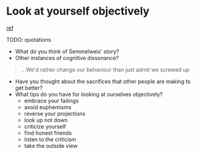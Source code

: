 # Look at yourself objectively
[ref](http://www.aaronsw.com/weblog/semmelweis)

TODO: quotations
>

* What do you think of Semmelweis' story?
* Other instances of cognitive dissonance?
> .. We'd rather change our behaviour than just admit we screwed up
* Have you thought about the sacrifices that other people are making to get better?
* What tips do you have for looking at ourselves objectively?
  * embrace your failings
  * avoid euphemisms
  * reverse your projections
  * look up not down
  * criticize yourself
  * find honest friends
  * listen to the criticism
  * take the outside view